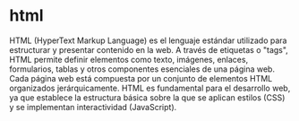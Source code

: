 # html
HTML (HyperText Markup Language) es el lenguaje estándar utilizado para estructurar y presentar contenido en la web. A través de etiquetas o "tags", HTML permite definir elementos como texto, imágenes, enlaces, formularios, tablas y otros componentes esenciales de una página web. Cada página web está compuesta por un conjunto de elementos HTML organizados jerárquicamente. HTML es fundamental para el desarrollo web, ya que establece la estructura básica sobre la que se aplican estilos (CSS) y se implementan interactividad (JavaScript).
